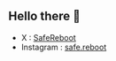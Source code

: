 ## Hello there 👋

- X : [SafeReboot](https://x.com/SafeReboot)
- Instagram : [safe.reboot](https://www.instagram.com/safe.reboot/)
